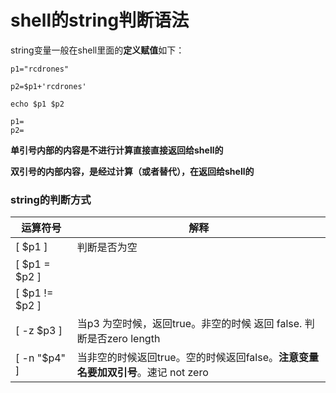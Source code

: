 # shell的string判断语法

string变量一般在shell里面的**定义赋值**如下：

```
p1="rcdrones"

p2=$p1+'rcdrones'

echo $p1 $p2

p1=
p2=
```

**单引号内部的内容是不进行计算直接直接返回给shell的**  

**双引号的内部内容，是经过计算（或者替代），在返回给shell的**


### string的判断方式

运算符号  |  解释
----------  |  ----------
[ $p1 ]  |  判断是否为空
[ $p1 = $p2 ]  |  
[ $p1 != $p2 ]  | 
[ -z $p3 ]  |  当p3 为空时候，返回true。非空的时候 返回 false. 判断是否zero length
[ -n "$p4" ]  | 当非空的时候返回true。空的时候返回false。**注意变量名要加双引号**。速记 not zero


